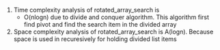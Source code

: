 1. Time complexity analysis of rotated_array_search is
   - O(nlogn) due to divide and conquer algorithm. This algorithm first find pivot and find the search item in the divided array
2. Space complexity analysis of rotated_array_search is
    A(logn). Because space is used in recuresively for holding divided list items